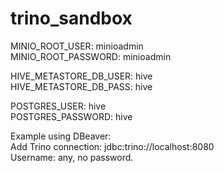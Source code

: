 # trino_sandbox

MINIO_ROOT_USER: minioadmin  
MINIO_ROOT_PASSWORD: minioadmin  

HIVE_METASTORE_DB_USER: hive  
HIVE_METASTORE_DB_PASS: hive  

POSTGRES_USER: hive  
POSTGRES_PASSWORD: hive  

Example using DBeaver:  
Add Trino connection: jdbc:trino://localhost:8080  
Username: any, no password.  